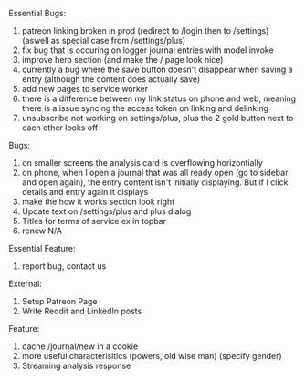 Essential Bugs:
1. patreon linking broken in prod (redirect to /login then to /settings) (aswell as special case from /settings/plus)
2. fix bug that is occuring on logger journal entries with model invoke
3. improve hero section  (and make the / page look nice)
4. currently a bug where the save button doesn't disappear when saving a entry (although the content does actually save)
5. add new pages to service worker
6. there is a difference between my link status on phone and web, meaning there is a issue syncing the access token on linking and delinking
7. unsubscribe not working on settings/plus, plus the 2 gold button next to each other looks off

Bugs:
1. on smaller screens the analysis card is overflowing horizontially
2. on phone, when I open a journal that was all ready open (go to sidebar and open again), the entry content isn't initially displaying. But if I click details and entry again it displays
4. make the how it works section look right
5. Update text on /settings/plus and plus dialog
6. Titles for terms of service ex in topbar
7. renew N/A

Essential Feature:
1.  report bug, contact us

External:
1. Setup Patreon Page
2. Write Reddit and LinkedIn posts

Feature:
1.  cache /journal/new in a cookie
2.  more useful characterisitics (powers, old wise man) (specify gender)
3.  Streaming analysis response